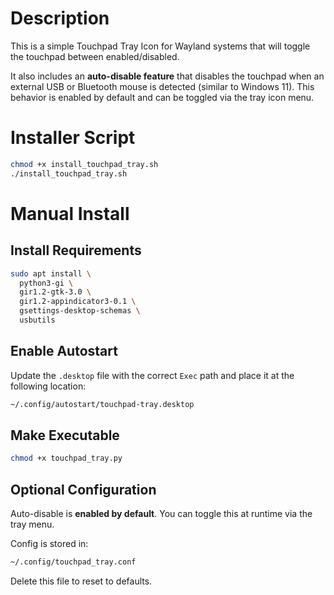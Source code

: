 # Description

This is a simple Touchpad Tray Icon for Wayland systems that will toggle the touchpad between enabled/disabled.

It also includes an **auto-disable feature** that disables the touchpad when an external USB or Bluetooth mouse is detected (similar to Windows 11). This behavior is enabled by default and can be toggled via the tray icon menu.

# Installer Script

```bash
chmod +x install_touchpad_tray.sh
./install_touchpad_tray.sh
```

# Manual Install

## Install Requirements

```bash
sudo apt install \
  python3-gi \
  gir1.2-gtk-3.0 \
  gir1.2-appindicator3-0.1 \
  gsettings-desktop-schemas \
  usbutils
```

## Enable Autostart

Update the `.desktop` file with the correct `Exec` path and place it at the following location:

```bash
~/.config/autostart/touchpad-tray.desktop
```

## Make Executable

```bash
chmod +x touchpad_tray.py
```

## Optional Configuration

Auto-disable is **enabled by default**. You can toggle this at runtime via the tray menu.

Config is stored in:
```bash
~/.config/touchpad_tray.conf
```
Delete this file to reset to defaults.

